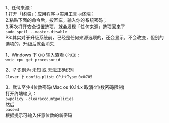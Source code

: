 1、任何来源：  
1.打开「终端」：应用程序->实用工具->终端；  
2.粘贴下面的命令后，按回车，输入你的系统密码；  
3.再次打开安全设置选项，就会发现「任何来源」选项回来了  
`sudo spctl --master-disable`  
PS:其实对于升级系统前，已经是任何来源选项的，还会显示，不会改变，但别的选项的，升级后就会消失.

1、Windows 下 `CMD` 输入查看 `CPUID` :  
`wmic cpu get processorid`

2、i7 识别为 未知 或 无法正确识别  
`Clover` 下 `config.plist`: `CPU`->`Type`: `0x0705`

3、默认至少4位数密码(Mac os 10.14.x 取消4位数密码限制)  
打开终端输入：  
`pwpolicy -clearaccountpolicies`  
然后  
`passwd`  
根据提示可输入任意位数的新密码